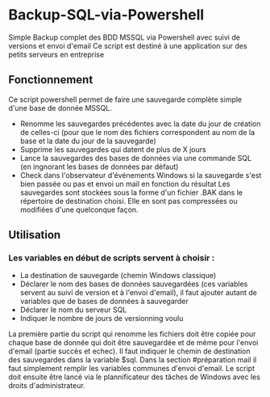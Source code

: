 # Backup-SQL-via-Powershell
Simple Backup complet des BDD MSSQL via Powershell avec suivi de versions et envoi d'email Ce script est destiné à une application sur des petits serveurs en entreprise

## Fonctionnement
Ce script powershell permet de faire une sauvegarde complète simple d'une base de donnée MSSQL.
- Renomme les sauvegardes précédentes avec la date du jour de création de celles-ci (pour que le nom des fichiers correspondent au nom de la base et la date du jour de la sauvegarde)
- Supprime les sauvegardes qui datent de plus de X jours
- Lance la sauvegardes des bases de données via une commande SQL (en ingnorant les bases de données par défaut)
- Check dans l'observateur d'événements Windows si la sauvegarde s'est bien passée ou pas et envoi un mail en fonction du résultat Les sauvegardes sont stockées sous la forme d'un fichier .BAK dans le répertoire de destination choisi. Elle en sont pas compressées ou modifiées d'une quelconque façon.

## Utilisation
### Les variables en début de scripts servent à choisir :
- La destination de sauvegarde (chemin Windows classique)
- Déclarer le nom des bases de données sauvegardées (ces variables servent au suivi de version et à l'envoi d'email), il faut ajouter autant de variables que de bases de données à sauvegarder
- Déclarer le nom du serveur SQL
- Indiquer le nombre de jours de versionning voulu

La première partie du script qui renomme les fichiers doit être copiée pour chaque base de donnée qui doit être sauvegardée et de même pour l'envoi d'email (partie succès et echec). Il faut indiquer le chemin de destination des sauvegardes dans la variable $sql. Dans la section #préparation mail il faut simplement remplir les variables communes d'envoi d'email. Le script doit ensuite être lancé via le plannificateur des tâches de Windows avec les droits d'administrateur.
